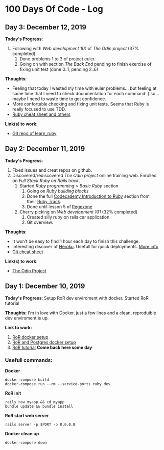# 100 Days Of Code - Log

## Day 3: December 12, 2019

**Today's Progress**: 
1. Following with _Web development 101_ of _The Odin project_ (37% completed)
   1. Done problems 1 to 3 of project euler.
   1. Going on with section _The Back End_ pending to finish exercise of fixing unit test (done 0..1, pending 2..6)

**Thoughts**:
* Feeling that today I wasted my time with euler problems... but feeling at same time that I need to check documentation for each command :( so... maybe I need to waste time to get confidence.
* More confortable checking and fixing unit tests. Seems that Ruby is really focused to use TDD.
* [Ruby cheat sheet and others](http://overapi.com/ruby)

**Link(s) to work**:
* [Git repo of learn_ruby](https://github.com/marc-pinyol/learn_ruby) 

## Day 2: December 11, 2019

**Today's Progress**: 
1. Fixed issues and creat repos on github.
1. Discovered/rediscovered _The Odin project_ online training web. Enrolled on _Full Stack Ruby on Rails track_.
   1. Started _Ruby programming_ > _Basic Ruby_ section
      1. Going on _Ruby building blocks_
      1. Done the full [Codecademy Introduction to Ruby](https://www.codecademy.com/courses/learn-ruby/lessons/introduction-to-ruby/) section from their [Ruby Track](https://www.codecademy.com/catalog/language/ruby).
      1. Done until lesson 5 of [Regexone](https://regexone.com/lesson/repeating_characters?)
   1. Cherry picking on _Web development 101_ (32% completed)
      1. Created silly ruby on rails car application.
      1. Git overview.

**Thoughts**: 
* It won't be easy to find 1 hour each day to finish this challenge.
* Interesting discover of [Heroku](https://www.heroku.com/). Usefull for quick deployments. [More info](https://www.theodinproject.com/courses/web-development-101/lessons/your-first-rails-application?ref=lnav#step-2-initialize-git-and-push-to-github)
* [Git cheat sheet](https://education.github.com/git-cheat-sheet-education.pdf)

**Link(s) to work**:
* [The Odin Project](https://www.theodinproject.com/)

## Day 1: December 10, 2019

**Today's Progress**: Setup RoR dev enviroment with docker. Started RoR tutorial

**Thoughts:** I'm in love with Docker, just a few lines and a clean, reproduible dev enviroment is up.

**Link to work:** 
1. [RoR docker setup](https://www.freecodecamp.org/news/painless-rails-development-environment-setup-with-docker/)
1. [RoR and Postgres docker setup](https://medium.com/better-programming/setting-up-rails-with-postgres-using-docker-426c853e8590)
1. [RoR tutorial](https://www.freecodecamp.org/news/lets-create-an-intermediate-level-ruby-on-rails-application-d7c6e997c63f/) **Come back here some day**

### Usefull commands:
**Docker**
```
docker-compose build
docker-compose run --rm --service-ports ruby_dev
```
**RoR init**
```
rails new myapp && cd myapp
bundle update && bundle install
```
**RoR start web server**
```
rails server -p $PORT -b 0.0.0.0
```
**Docker clean up**
```
docker-compose down
```